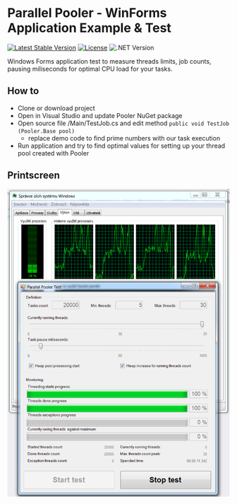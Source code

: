 # Parallel Pooler - WinForms Application Example & Test

[![Latest Stable Version](https://img.shields.io/badge/Stable-v2.3.0-brightgreen.svg?style=plastic)](https://github.com/parallel-pooler/pooler/releases)
[![License](https://img.shields.io/badge/Licence-BSD-brightgreen.svg?style=plastic)](https://raw.githubusercontent.com/parallel-pooler/pooler/master/LICENSE)
![.NET Version](https://img.shields.io/badge/.NET->=4.0-brightgreen.svg?style=plastic)

Windows Forms application test to measure threads limits, job counts, pausing miliseconds for optimal CPU load for your tasks.

## How to
- Clone or download project
- Open in Visual Studio and update Pooler NuGet package
- Open source file /Main/TestJob.cs and edit method `public void TestJob (Pooler.Base pool)`
    - replace demo code to find prime numbers with our task execution
- Run application and try to find optimal values for setting up your thread pool created with Pooler

## Printscreen
![Printscreen](https://raw.githubusercontent.com/parallel-pooler/winforms-application-test/master/gfx/printscreen.png)
